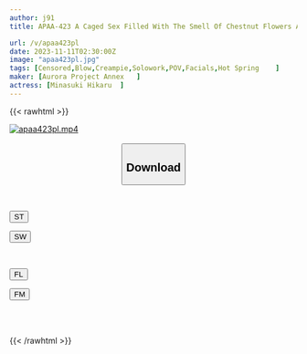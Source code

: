 ```yaml
---
author: j91
title: APAA-423 A Caged Sex Filled With The Smell Of Chestnut Flowers And Love Juices. Hikaru Minazuki

url: /v/apaa423pl
date: 2023-11-11T02:30:00Z
image: "apaa423pl.jpg"
tags: [Censored,Blow,Creampie,Solowork,POV,Facials,Hot Spring	 ]
maker: [Aurora Project Annex   ]
actress: [Minasuki Hikaru  ]
---
```



{{< rawhtml >}}

<div class="video" data-videoid="mvBJXW1zDjHbKGg">
    <a href="javascript:;">
        <img src="https://my.j91.asia/v/apaa423pl/apaa423pl.jpg" width="WIDTH" height="HEIGHT" alt="apaa423pl.mp4" loading="lazy">
    </a>
</div>

<script type="text/javascript" src="https://j91.asia/asset/on-demand-st.js"></script>

<br>
  <link rel="stylesheet" href="https://j91.asia/asset/bs5.css">
  
  <center>
  <button class="btn btn-primary" type="button" data-bs-toggle="collapse" data-bs-target=".multi-collapse" aria-expanded="false" aria-controls="multiCollapseExample1 multiCollapseExample2"><h2>Download</h2></button></center>
</p>
<div class="row">
  <div class="col">
    <div class="collapse multi-collapse" id="multiCollapseExample1">
      <div class="card card-body">
	      	      <br>
<div class="buttons">  
<p><a href="https://streamtape.to/v/mvBJXW1zDjHbKGg" target="_blank"><button class="btn-hover color-3"><i class="fa fa-download"></i> ST</button></a></p>
<p><a href="https://sfastwish.com/zr2aethr7dn2" target="_blank"><button class="btn-hover color-2"><i class="fa fa-download"></i> SW</button></a></p></div>
    </div>
  </div>
</div>
  <div class="col">
    <div class="collapse multi-collapse" id="multiCollapseExample2">
      <div class="card card-body">
	      <br>
<div class="buttons">
<p><a href="https://fviplions.com/f/vv7m5hpcpy6w" target="_blank"><button class="btn-hover color-9"><i class="fa fa-download"></i> FL</button></a></p>
<p><a href="https://filemoon.sx/d/62aip3a4fk0y" target="_blank"><button class="btn-hover color-8"><i class="fa fa-download"></i> FM</button></a></p></div>
<br><br>
      </div>
    </div>
  </div>
</div>

{{< /rawhtml >}}

